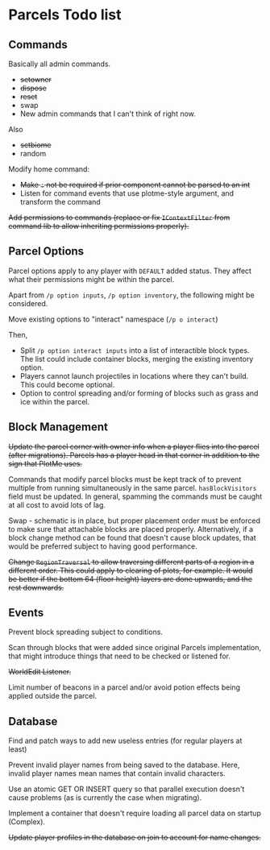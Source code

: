 # Parcels Todo list

Commands
-
Basically all admin commands.
* ~~setowner~~
* ~~dispose~~
* ~~reset~~
* swap
* New admin commands that I can't think of right now.

Also
* ~~setbiome~~
* random

Modify home command:
* ~~Make `:` not be required if prior component cannot be parsed to an int~~
* Listen for command events that use plotme-style argument, and transform the command

~~Add permissions to commands (replace or fix `IContextFilter` from command lib
to allow inheriting permissions properly).~~

Parcel Options
-

Parcel options apply to any player with `DEFAULT` added status. 
They affect what their permissions might be within the parcel.

Apart from `/p option inputs`, `/p option inventory`, the following might be considered. 

Move existing options to "interact" namespace (`/p o interact`)

Then,
* Split `/p option interact inputs` into a list of interactible block types. 
The list could include container blocks, merging the existing inventory option.
* Players cannot launch projectiles in locations where they can't build. 
This could become optional.
* Option to control spreading and/or forming of blocks such as grass and ice within the parcel. 

Block Management
- 
~~Update the parcel corner with owner info when a player flies into the parcel (after migrations).
Parcels has a player head in that corner in addition to the sign that PlotMe uses.~~

Commands that modify parcel blocks must be kept track of to prevent multiple
from running simultaneously in the same parcel. `hasBlockVisitors` field must be updated.
In general, spamming the commands must be caught at all cost to avoid lots of lag.

Swap - schematic is in place, but proper placement order must be enforced to make sure that attachable 
blocks are placed properly. Alternatively, if a block change method can be found that doesn't
cause block updates, that would be preferred subject to having good performance.

~~Change `RegionTraversal` to allow traversing different parts of a region in a different order.
This could apply to clearing of plots, for example. It would be better if the bottom 64 (floor height) 
layers are done upwards, and the rest downwards.~~

Events
-
Prevent block spreading subject to conditions.

Scan through blocks that were added since original Parcels implementation,
that might introduce things that need to be checked or listened for.

~~WorldEdit Listener.~~

Limit number of beacons in a parcel and/or avoid potion effects being applied outside the parcel.

Database
-
Find and patch ways to add new useless entries (for regular players at least)

Prevent invalid player names from being saved to the database. 
Here, invalid player names mean names that contain invalid characters.

Use an atomic GET OR INSERT query so that parallel execution doesn't cause problems
(as is currently the case when migrating).

Implement a container that doesn't require loading all parcel data on startup (Complex).

~~Update player profiles in the database on join to account for name changes.~~


